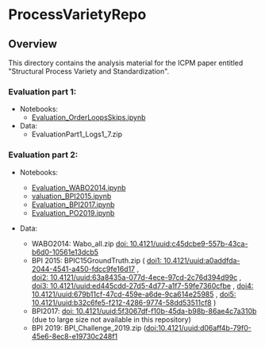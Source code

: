 # ProcessVarietyRepo

## Overview
This directory contains the analysis material for the ICPM paper entitled "Structural Process Variety and Standardization".

### Evaluation part 1:
- Notebooks: 
	- [Evaluation_OrderLoopsSkips.ipynb](https://github.com/promilab/ProcessVarietyRepo/blob/main/Notebooks/Evaluation_OrderLoopsSkips.ipynb)
- Data: 
  - EvaluationPart1_Logs1_7.zip
	
### Evaluation part 2:
- Notebooks:
	- [Evaluation_WABO2014.ipynb](https://github.com/promilab/ProcessVarietyRepo/blob/main/Notebooks/Evaluation_WABO2014.ipynb)
	- [valuation_BPI2015.ipynb](https://github.com/promilab/ProcessVarietyRepo/blob/main/Notebooks/Evaluation_BPI2015.ipynb)
	- [Evaluation_BPI2017.ipynb](https://github.com/promilab/ProcessVarietyRepo/blob/main/Notebooks/Evaluation_BPI2017.ipynb)
	- [Evaluation_PO2019.ipynb](https://github.com/promilab/ProcessVarietyRepo/blob/main/Notebooks/Evaluation_PO2019.ipynb)
	
- Data:
	- WABO2014: Wabo_all.zip [doi: 10.4121/uuid:c45dcbe9-557b-43ca-b6d0-10561e13dcb5](https://doi.org/10.4121/uuid:c45dcbe9-557b-43ca-b6d0-10561e13dcb5)
	- BPI 2015: BPIC15GroundTruth.zip (
	[doi1: 10.4121/uuid:a0addfda-2044-4541-a450-fdcc9fe16d17](https://doi.org/10.4121/uuid:a0addfda-2044-4541-a450-fdcc9fe16d17) ,  
	[doi2: 10.4121/uuid:63a8435a-077d-4ece-97cd-2c76d394d99c](https://doi.org/10.4121/uuid:63a8435a-077d-4ece-97cd-2c76d394d99c) ,
	[doi3: 10.4121/uuid:ed445cdd-27d5-4d77-a1f7-59fe7360cfbe](https://doi.org/10.4121/uuid:ed445cdd-27d5-4d77-a1f7-59fe7360cfbe) ,
	[doi4: 10.4121/uuid:679b11cf-47cd-459e-a6de-9ca614e25985](https://doi.org/10.4121/uuid:679b11cf-47cd-459e-a6de-9ca614e25985) ,
	[doi5: 10.4121/uuid:b32c6fe5-f212-4286-9774-58dd53511cf8](https://doi.org/10.4121/uuid:b32c6fe5-f212-4286-9774-58dd53511cf8) ) 
	- BPI2017: [doi: 10.4121/uuid:5f3067df-f10b-45da-b98b-86ae4c7a310b](https://doi.org/10.4121/uuid:5f3067df-f10b-45da-b98b-86ae4c7a310b) (due to large size not available in this repository)
	- BPI 2019: BPI_Challenge_2019.zip ([doi:10.4121/uuid:d06aff4b-79f0-45e6-8ec8-e19730c248f1](https://doi.org/10.4121/uuid:d06aff4b-79f0-45e6-8ec8-e19730c248f1)
